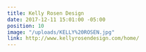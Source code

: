 ```yaml
---
title: Kelly Rosen Design
date: 2017-12-11 15:01:00 -05:00
position: 10
image: "/uploads/KELLY%20ROSEN.jpg"
link: http://www.kellyrosendesign.com/home/
---
```


